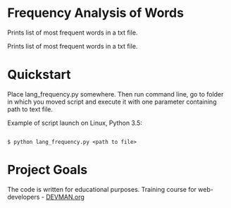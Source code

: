 # Frequency Analysis of Words

Prints list of most frequent words in a txt file.

Prints list of most frequent words in a txt file.


# Quickstart

Place lang_frequency.py somewhere. Then run command line, go to folder in which you moved script and execute it with one parameter containing path to text file.

Example of script launch on Linux, Python 3.5:

```#!bash

$ python lang_frequency.py <path to file>

```

# Project Goals

The code is written for educational purposes. Training course for web-developers - [DEVMAN.org](https://devman.org)
